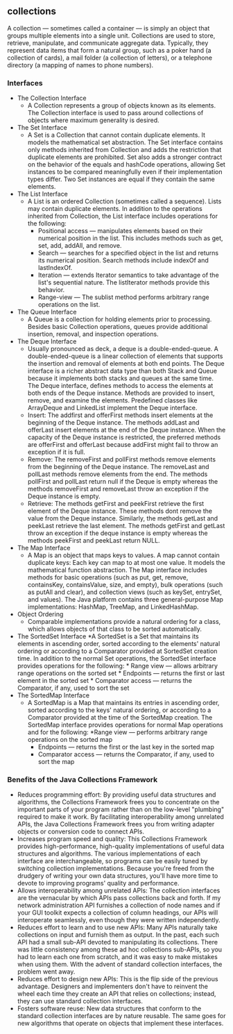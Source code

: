 ## collections

A collection — sometimes called a container — is simply an object that groups multiple elements into a single unit. Collections are used to store, retrieve, manipulate, and communicate aggregate data. Typically, they represent data items that form a natural group, such as a poker hand (a collection of cards), a mail folder (a collection of letters), or a telephone directory (a mapping of names to phone numbers).

### Interfaces

* The Collection Interface
	* A Collection represents a group of objects known as its elements. The Collection interface is used to pass around collections of objects where maximum generality is desired.
* The Set Interface
	* A Set is a Collection that cannot contain duplicate elements. It models the mathematical set abstraction. The Set interface contains only methods inherited from Collection and adds the restriction that duplicate elements are prohibited. Set also adds a stronger contract on the behavior of the equals and hashCode operations, allowing Set instances to be compared meaningfully even if their implementation types differ. Two Set instances are equal if they contain the same elements.
* The List Interface
	* A List is an ordered Collection (sometimes called a sequence). Lists may contain duplicate elements. In addition to the operations inherited from Collection, the List interface includes operations for the following:
		* Positional access — manipulates elements based on their numerical position in the list. This includes methods such as get, set, add, addAll, and remove.
		* Search — searches for a specified object in the list and returns its numerical position. Search methods include indexOf and lastIndexOf.
		* Iteration — extends Iterator semantics to take advantage of the list's sequential nature. The listIterator methods provide this behavior.
		* Range-view — The sublist method performs arbitrary range operations on the list.
* The Queue Interface
	* A Queue is a collection for holding elements prior to processing. Besides basic Collection operations, queues provide additional insertion, removal, and inspection operations. 
* The Deque Interface
	* Usually pronounced as deck, a deque is a double-ended-queue. A double-ended-queue is a linear collection of elements that supports the insertion and removal of elements at both end points. The Deque interface is a richer abstract data type than both Stack and Queue because it implements both stacks and queues at the same time. The Deque interface, defines methods to access the elements at both ends of the Deque instance. Methods are provided to insert, remove, and examine the elements. Predefined classes like ArrayDeque and LinkedList implement the Deque interface.
	* Insert: The addfirst and offerFirst methods insert elements at the beginning of the Deque instance. The methods addLast and offerLast insert elements at the end of the Deque instance. When the capacity of the Deque instance is restricted, the preferred methods are offerFirst and offerLast because addFirst might fail to throw an exception if it is full.
    * Remove: The removeFirst and pollFirst methods remove elements from the beginning of the Deque instance. The removeLast and pollLast methods remove elements from the end. The methods pollFirst and pollLast return null if the Deque is empty whereas the methods removeFirst and removeLast throw an exception if the Deque instance is empty.
    * Retrieve: The methods getFirst and peekFirst retrieve the first element of the Deque instance. These methods dont remove the value from the Deque instance. Similarly, the methods getLast and peekLast retrieve the last element. The methods getFirst and getLast throw an exception if the deque instance is empty whereas the methods peekFirst and peekLast return NULL.
* The Map Interface
	* A Map is an object that maps keys to values. A map cannot contain duplicate keys: Each key can map to at most one value. It models the mathematical function abstraction. The Map interface includes methods for basic operations (such as put, get, remove, containsKey, containsValue, size, and empty), bulk operations (such as putAll and clear), and collection views (such as keySet, entrySet, and values). The Java platform contains three general-purpose Map implementations: HashMap, TreeMap, and LinkedHashMap. 
* Object Ordering
	* Comparable implementations provide a natural ordering for a class, which allows objects of that class to be sorted automatically.
* The SortedSet Interface
	*A SortedSet is a Set that maintains its elements in ascending order, sorted according to the elements' natural ordering or according to a Comparator provided at SortedSet creation time. In addition to the normal Set operations, the SortedSet interface provides operations for the following:
		* Range view — allows arbitrary range operations on the sorted set
		* Endpoints — returns the first or last element in the sorted set
		* Comparator access — returns the Comparator, if any, used to sort the set
* The SortedMap Interface
	* A SortedMap is a Map that maintains its entries in ascending order, sorted according to the keys' natural ordering, or according to a Comparator provided at the time of the SortedMap creation. The SortedMap interface provides operations for normal Map operations and for the following:
		*Range view — performs arbitrary range operations on the sorted map
		* Endpoints — returns the first or the last key in the sorted map
		* Comparator access — returns the Comparator, if any, used to sort the map

### Benefits of the Java Collections Framework

* Reduces programming effort: By providing useful data structures and algorithms, the Collections Framework frees you to concentrate on the important parts of your program rather than on the low-level "plumbing" required to make it work. By facilitating interoperability among unrelated APIs, the Java Collections Framework frees you from writing adapter objects or conversion code to connect APIs.
* Increases program speed and quality: This Collections Framework provides high-performance, high-quality implementations of useful data structures and algorithms. The various implementations of each interface are interchangeable, so programs can be easily tuned by switching collection implementations. Because you're freed from the drudgery of writing your own data structures, you'll have more time to devote to improving programs' quality and performance.
* Allows interoperability among unrelated APIs: The collection interfaces are the vernacular by which APIs pass collections back and forth. If my network administration API furnishes a collection of node names and if your GUI toolkit expects a collection of column headings, our APIs will interoperate seamlessly, even though they were written independently.
* Reduces effort to learn and to use new APIs: Many APIs naturally take collections on input and furnish them as output. In the past, each such API had a small sub-API devoted to manipulating its collections. There was little consistency among these ad hoc collections sub-APIs, so you had to learn each one from scratch, and it was easy to make mistakes when using them. With the advent of standard collection interfaces, the problem went away.
* Reduces effort to design new APIs: This is the flip side of the previous advantage. Designers and implementers don't have to reinvent the wheel each time they create an API that relies on collections; instead, they can use standard collection interfaces.
* Fosters software reuse: New data structures that conform to the standard collection interfaces are by nature reusable. The same goes for new algorithms that operate on objects that implement these interfaces.


